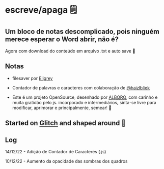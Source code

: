 # escreve/apaga 🗒️

## Um bloco de notas descomplicado, pois ninguém merece esperar o Word abrir, não é?

Agora com download do conteúdo em arquivo .txt e auto save 👾

## Notas

- filesaver por [Eligrey](http://purl.eligrey.com/github/FileSaver.js)
- Contador de palavras e caracteres com colaboração de [@haizlbliek](https://support.glitch.com/u/haizlbliek/summary)

- Este é um projeto OpenSource, desenhado por [ALBQRQ](https://twitter.com/heyalbqrq),
  com carinho e muita gratidão pelo js. incorporado e intermediários,
  sinta-se livre para modificar, aprimorar e principalmente, semear! 🏴

## Started on [Glitch](https://glitch.com/) and shaped around 💖

## Log

14/12/22 - Adição de Contador de Caracteres (.js)

10/12/22 - Aumento da opacidade das sombras dos quadros
